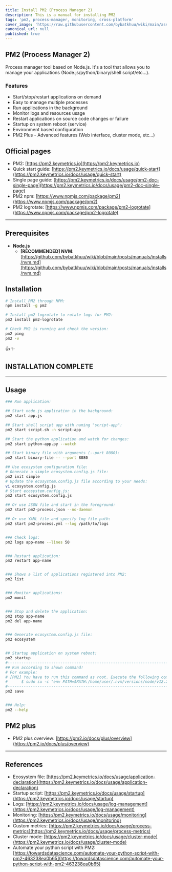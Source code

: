 ```yaml
---
title: Install PM2 (Process Manager 2)
description: This is a manual for installing PM2
tags: 'pm2, process-manager, monitoring, cross-platform'
cover_image: 'https://raw.githubusercontent.com/bybatkhuu/wiki/main/assets/images/pm2.png'
canonical_url: null
published: true
---
```


## PM2 (Process Manager 2)

Process manager tool based on Node.js.
It's a tool that allows you to manage your applications (Node.js/python/binary/shell script/etc...).

### Features

- Start/stop/restart applications on demand
- Easy to manage multiple processes
- Run applications in the background
- Monitor logs and resources usage
- Restart applications on source code changes or failure
- Startup on system reboot (service)
- Environment based configuration
- PM2 Plus - Advanced features (Web interface, cluster mode, etc...)

## Official pages

- PM2: [https://pm2.keymetrics.io](https://pm2.keymetrics.io)
- Quick start guide: [https://pm2.keymetrics.io/docs/usage/quick-start](https://pm2.keymetrics.io/docs/usage/quick-start)
- Single page guide: [https://pm2.keymetrics.io/docs/usage/pm2-doc-single-page](https://pm2.keymetrics.io/docs/usage/pm2-doc-single-page)
- PM2 npm: [https://www.npmjs.com/package/pm2](https://www.npmjs.com/package/pm2)
- PM2 logrotate: [https://www.npmjs.com/package/pm2-logrotate](https://www.npmjs.com/package/pm2-logrotate)

---

## Prerequisites

- **Node.js**
    - **[RECOMMENDED] NVM**: [https://github.com/bybatkhuu/wiki/blob/main/posts/manuals/installs/nvm.md](https://github.com/bybatkhuu/wiki/blob/main/posts/manuals/installs/nvm.md)

## Installation

```sh
# Install PM2 through NPM:
npm install -g pm2

# Install pm2-logrotate to rotate logs for PM2:
pm2 install pm2-logrotate

# Check PM2 is running and check the version:
pm2 ping
pm2 -v
```

:thumbsup: :sparkles:

## INSTALLATION COMPLETE

---

## Usage

```sh
### Run application:

## Start node.js application in the background:
pm2 start app.js

## Start shell script app with naming "script-app":
pm2 start script.sh -n script-app

## Start the python application and watch for changes:
pm2 start python-app.py --watch

## Start binary file with arguments (--port 8080):
pm2 start binary-file -- --port 8080

## Use ecosystem configuration file:
# Generate a simple ecosystem.config.js file:
pm2 init simple
# Update the ecosystem.config.js file according to your needs:
vi ecosystem.config.js
# Start ecosystem.config.js:
pm2 start ecosystem.config.js

## Or use JSON file and start in the foreground:
pm2 start pm2-process.json --no-daemon

## Or use YAML file and specify log file path:
pm2 start pm2-process.yml --log /path/to/logs


### Check logs:
pm2 logs app-name --lines 50


### Restart application:
pm2 restart app-name


### Shows a list of applications registered into PM2:
pm2 list


### Monitor applications:
pm2 monit


### Stop and delete the application:
pm2 stop app-name
pm2 del app-name


### Generate ecosystem.config.js file:
pm2 ecosystem


## Startup application on system reboot:
pm2 startup
#--------------------------------------------------------------------------------
## Run according to shown command!
# For example:
# [PM2] You have to run this command as root. Execute the following command:
#      $ sudo su -c "env PATH=$PATH:/home/user/.nvm/versions/node/v12.20.1/bin pm2 startup <distribution> -u <user> --hp <home-path>"
#--------------------------------------------------------------------------------
pm2 save


### Help:
pm2 --help
```

## PM2 plus

- PM2 plus overview: [https://pm2.io/docs/plus/overview](https://pm2.io/docs/plus/overview)

---

## References

- Ecosystem file: [https://pm2.keymetrics.io/docs/usage/application-declaration](https://pm2.keymetrics.io/docs/usage/application-declaration)
- Startup script: [https://pm2.keymetrics.io/docs/usage/startup](https://pm2.keymetrics.io/docs/usage/startup)
- Logs: [https://pm2.keymetrics.io/docs/usage/log-management](https://pm2.keymetrics.io/docs/usage/log-management)
- Monitoring: [https://pm2.keymetrics.io/docs/usage/monitoring](https://pm2.keymetrics.io/docs/usage/monitoring)
- Custom metrics: [https://pm2.keymetrics.io/docs/usage/process-metrics](https://pm2.keymetrics.io/docs/usage/process-metrics)
- Cluster mode: [https://pm2.keymetrics.io/docs/usage/cluster-mode](https://pm2.keymetrics.io/docs/usage/cluster-mode)
- Automate your python script with PM2: [https://towardsdatascience.com/automate-your-python-script-with-pm2-463238ea0b65](https://towardsdatascience.com/automate-your-python-script-with-pm2-463238ea0b65)
